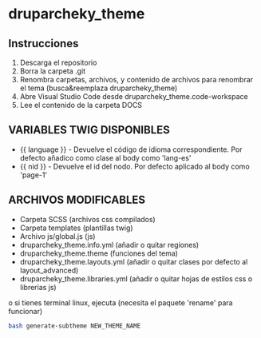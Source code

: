 # druparcheky_theme

## Instrucciones

1. Descarga el repositorio
2. Borra la carpeta .git
3. Renombra carpetas, archivos, y contenido de archivos para renombrar el tema (busca&reemplaza druparcheky_theme)
4. Abre Visual Studio Code desde druparcheky_theme.code-workspace
5. Lee el contenido de la carpeta DOCS

## VARIABLES TWIG DISPONIBLES

- {{ language }} - Devuelve el código de idioma correspondiente. Por defecto añadico como clase al body como 'lang-es'
- {{ nid }} - Devuelve el id del nodo. Por defecto aplicado al body como 'page-1'

## ARCHIVOS MODIFICABLES

- Carpeta SCSS (archivos css compilados)
- Carpeta templates (plantillas twig)
- Archivo js/global.js (js)
- druparcheky_theme.info.yml (añadir o quitar regiones)
- druparcheky_theme.theme (funciones del tema)
- druparcheky_theme.layouts.yml (añadir o quitar clases por defecto al layout_advanced)
- druparcheky_theme.libraries.yml (añadir o quitar hojas de estilos css o librerías js)

o si tienes terminal linux, ejecuta (necesita el paquete 'rename' para funcionar)

```bash
bash generate-subtheme NEW_THEME_NAME
```

